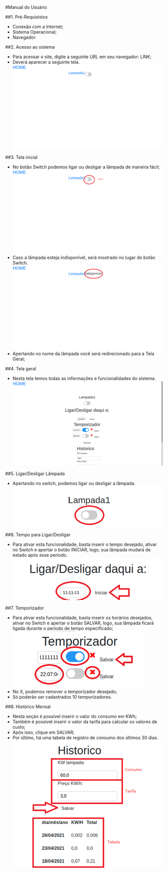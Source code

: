 #Manual do Usuário

##1. Pré-Requisistos
- Conexão com a Internet;
- Sistema Operacional;
- Navegador.

##2. Acesso ao sistema
- Para acessar o site, digite a seguinte URL em seu navegador: LINK;
- Deverá aparecer a seguinte tela.
![Alt Text](img/Inicial.png)

##3. Tela inicial
- No botão Switch podemos ligar ou desligar a lâmpada de maneira fácil;
![Alt Text](img/Switch.png)
- Caso a lâmpada esteja indisponível, será mostrado no lugar do botão Switch.
![Alt Text](img/Indisponivel.png)
- Apertando no nome da lâmpada você será redirecionado para a Tela Geral;

##4. Tela geral
- Nesta tela temos todas as informações e funcionalidades do sistema.
![Alt Text](img/Geral.png)

##5. Ligar/Desligar Lâmpada
- Apertando no switch, podemos ligar ou desligar a lâmpada.
![Alt Text](img/Liga.png)

##6. Tempo para Ligar/Desligar
- Para ativar esta funcionalidade, basta inserir o tempo desejado, ativar no Switch e apertar o botão INICIAR, logo, sua lâmpada mudará de estado após esse período.
![Alt Text](img/Contagem.png)

##7. Temporizador
- Para ativar esta funcionalidade, basta inserir os horários desejados, ativar no Switch e apertar o botão SALVAR, logo, sua lâmpada ficará ligada durante o período de tempo especificado;
![Alt Text](img/Temporizador.png)
- No X, podemos remover o temporizador desejado;
- Só poderão ser cadastrados 10 temporizadores.

##8. Histórico Mensal
- Nesta seção é possível inserir o valor do consumo em KWh;
- Também é possível inserir o valor da tarifa para calcular os valores de custo;
- Após isso, clique em SALVAR;
- Por último, há uma tabela de registro de consumo dos últimos 30 dias.
![Alt Text](img/Historico.png)
